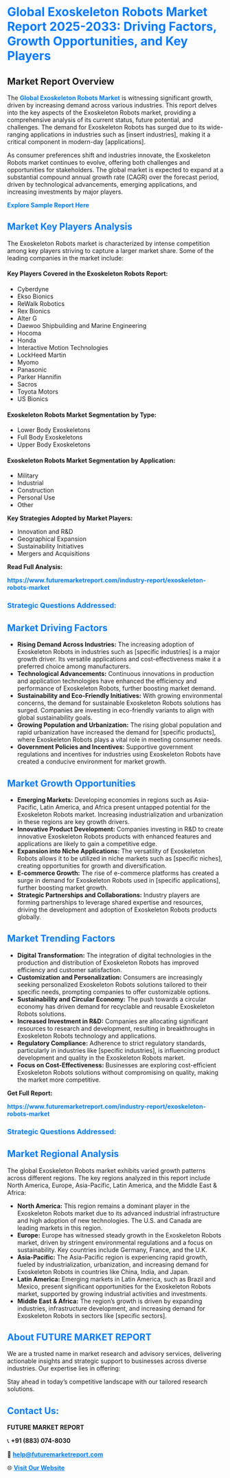 <h1 style="color: #007BFF;">Global Exoskeleton Robots Market Report 2025-2033: Driving Factors, Growth Opportunities, and Key Players</h1>

<section id="overview">
<h2>Market Report Overview</h2>
<p>The <a href="https://www.futuremarketreport.com/industry-report/exoskeleton-robots-market" style="color: #007BFF; text-decoration: none;"><strong>Global Exoskeleton Robots Market</strong></a> is witnessing significant growth, driven by increasing demand across various industries. This report delves into the key aspects of the Exoskeleton Robots market, providing a comprehensive analysis of its current status, future potential, and challenges. The demand for Exoskeleton Robots has surged due to its wide-ranging applications in industries such as [insert industries], making it a critical component in modern-day [applications].</p>
<p>As consumer preferences shift and industries innovate, the Exoskeleton Robots market continues to evolve, offering both challenges and opportunities for stakeholders. The global market is expected to expand at a substantial compound annual growth rate (CAGR) over the forecast period, driven by technological advancements, emerging applications, and increasing investments by major players.</p>
</section>

<section id="overview">
<p><a href="https://www.futuremarketreport.com/request-sample/reportId=90248" style="color: #007BFF; text-decoration: none;"><strong>Explore Sample Report Here</strong></a></p>
</section>

<section id="key-players">
<h2 style="color: #007BFF;">Market Key Players Analysis</h2>
<p>The Exoskeleton Robots market is characterized by intense competition among key players striving to capture a larger market share. Some of the leading companies in the market include:</p>
<h4>Key Players Covered in the Exoskeleton Robots Report:</h4>
<ul><li>Cyberdyne</li><li>Ekso Bionics</li><li>ReWalk Robotics</li><li>Rex Bionics</li><li>Alter G</li><li>Daewoo Shipbuilding and Marine Engineering</li><li>Hocoma</li><li>Honda</li><li>Interactive Motion Technologies</li><li>LockHeed Martin</li><li>Myomo</li><li>Panasonic</li><li>Parker Hannifin</li><li>Sacros</li><li>Toyota Motors</li><li>US Bionics</li></ul>
<h4>Exoskeleton Robots Market Segmentation by Type:</h4>
<ul><li>Lower Body Exoskeletons</li><li>Full Body Exoskeletons</li><li>Upper Body Exoskeletons</li></ul>

<h4>Exoskeleton Robots Market Segmentation by Application:</h4>
<ul><li>Military</li><li>Industrial</li><li>Construction</li><li>Personal Use</li><li>Other</li></ul>
<p><strong>Key Strategies Adopted by Market Players:</strong></p>
<ul>
<li>Innovation and R&D</li>
<li>Geographical Expansion</li>
<li>Sustainability Initiatives</li>
<li>Mergers and Acquisitions</li>
</ul>
</section>

<section>
<p><strong>Read Full Analysis: </strong></p><a href="https://www.futuremarketreport.com/industry-report/exoskeleton-robots-market" style="color: #007BFF; text-decoration: none;"><strong>https://www.futuremarketreport.com/industry-report/exoskeleton-robots-market</strong></a>
<h3 style="color: #007BFF;">Strategic Questions Addressed:</h3>
</section>

<section id="driving-factors">
<h2 style="color: #007BFF;">Market Driving Factors</h2>
<ul>
<li><strong>Rising Demand Across Industries:</strong> The increasing adoption of Exoskeleton Robots in industries such as [specific industries] is a major growth driver. Its versatile applications and cost-effectiveness make it a preferred choice among manufacturers.</li>
<li><strong>Technological Advancements:</strong> Continuous innovations in production and application technologies have enhanced the efficiency and performance of Exoskeleton Robots, further boosting market demand.</li>
<li><strong>Sustainability and Eco-Friendly Initiatives:</strong> With growing environmental concerns, the demand for sustainable Exoskeleton Robots solutions has surged. Companies are investing in eco-friendly variants to align with global sustainability goals.</li>
<li><strong>Growing Population and Urbanization:</strong> The rising global population and rapid urbanization have increased the demand for [specific products], where Exoskeleton Robots plays a vital role in meeting consumer needs.</li>
<li><strong>Government Policies and Incentives:</strong> Supportive government regulations and incentives for industries using Exoskeleton Robots have created a conducive environment for market growth.</li>
</ul>
</section>

<section id="growth-opportunities">
<h2 style="color: #007BFF;">Market Growth Opportunities</h2>
<ul>
<li><strong>Emerging Markets:</strong> Developing economies in regions such as Asia-Pacific, Latin America, and Africa present untapped potential for the Exoskeleton Robots market. Increasing industrialization and urbanization in these regions are key growth drivers.</li>
<li><strong>Innovative Product Development:</strong> Companies investing in R&D to create innovative Exoskeleton Robots products with enhanced features and applications are likely to gain a competitive edge.</li>
<li><strong>Expansion into Niche Applications:</strong> The versatility of Exoskeleton Robots allows it to be utilized in niche markets such as [specific niches], creating opportunities for growth and diversification.</li>
<li><strong>E-commerce Growth:</strong> The rise of e-commerce platforms has created a surge in demand for Exoskeleton Robots used in [specific applications], further boosting market growth.</li>
<li><strong>Strategic Partnerships and Collaborations:</strong> Industry players are forming partnerships to leverage shared expertise and resources, driving the development and adoption of Exoskeleton Robots products globally.</li>
</ul>
</section>

<section id="trending-factors">
<h2 style="color: #007BFF;">Market Trending Factors</h2>
<ul>
<li><strong>Digital Transformation:</strong> The integration of digital technologies in the production and distribution of Exoskeleton Robots has improved efficiency and customer satisfaction.</li>
<li><strong>Customization and Personalization:</strong> Consumers are increasingly seeking personalized Exoskeleton Robots solutions tailored to their specific needs, prompting companies to offer customizable options.</li>
<li><strong>Sustainability and Circular Economy:</strong> The push towards a circular economy has driven demand for recyclable and reusable Exoskeleton Robots solutions.</li>
<li><strong>Increased Investment in R&D:</strong> Companies are allocating significant resources to research and development, resulting in breakthroughs in Exoskeleton Robots technology and applications.</li>
<li><strong>Regulatory Compliance:</strong> Adherence to strict regulatory standards, particularly in industries like [specific industries], is influencing product development and quality in the Exoskeleton Robots market.</li>
<li><strong>Focus on Cost-Effectiveness:</strong> Businesses are exploring cost-efficient Exoskeleton Robots solutions without compromising on quality, making the market more competitive.</li>
</ul>
</section>

<section>
<p><strong>Get Full Report: </strong></p><a href="https://www.futuremarketreport.com/industry-report/exoskeleton-robots-market" style="color: #007BFF; text-decoration: none;"><strong>https://www.futuremarketreport.com/industry-report/exoskeleton-robots-market</strong></a>
<h3 style="color: #007BFF;">Strategic Questions Addressed:</h3>
</section>


<section id="regional-analysis">
<h2 style="color: #007BFF;">Market Regional Analysis</h2>
<p>The global Exoskeleton Robots market exhibits varied growth patterns across different regions. The key regions analyzed in this report include North America, Europe, Asia-Pacific, Latin America, and the Middle East & Africa:</p>
<ul>
<li><strong>North America:</strong> This region remains a dominant player in the Exoskeleton Robots market due to its advanced industrial infrastructure and high adoption of new technologies. The U.S. and Canada are leading markets in this region.</li>
<li><strong>Europe:</strong> Europe has witnessed steady growth in the Exoskeleton Robots market, driven by stringent environmental regulations and a focus on sustainability. Key countries include Germany, France, and the U.K.</li>
<li><strong>Asia-Pacific:</strong> The Asia-Pacific region is experiencing rapid growth, fueled by industrialization, urbanization, and increasing demand for Exoskeleton Robots in countries like China, India, and Japan.</li>
<li><strong>Latin America:</strong> Emerging markets in Latin America, such as Brazil and Mexico, present significant opportunities for the Exoskeleton Robots market, supported by growing industrial activities and investments.</li>
<li><strong>Middle East & Africa:</strong> The region’s growth is driven by expanding industries, infrastructure development, and increasing demand for Exoskeleton Robots in sectors like [specific sectors].</li>
</ul>
</section>

<footer>
<h2 style="color: #007BFF;">About FUTURE MARKET REPORT</h2>
<p>We are a trusted name in market research and advisory services, delivering actionable insights and strategic support to businesses across diverse industries. Our expertise lies in offering:</p>

<p>Stay ahead in today’s competitive landscape with our tailored research solutions.</p>

<h2 style="color: #007BFF;">Contact Us:</h2>
<p><strong>FUTURE MARKET REPORT</strong></p>
<p>📞 <strong>+91 (883) 074-8030</strong></p>
<p>📧 <strong><a href="mailto:help@futuremarketreport.com" style="color: #007BFF;">help@futuremarketreport.com</a></strong></p>
<p>🌐 <strong><a href="https://www.futuremarketreport.com/" style="color: #007BFF;">Visit Our Website</a></strong></p>
</footer>